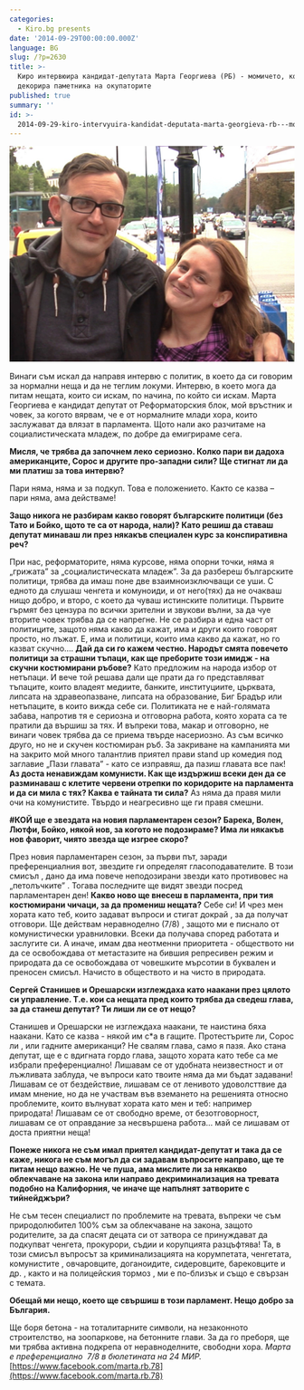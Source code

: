 ```yaml
---
categories:
  - Kiro.bg presents
date: '2014-09-29T00:00:00.000Z'
language: BG
slug: /?p=2630
title: >-
  Киро интервюира кандидат-депутата Марта Георгиева (РБ) - момичето, което
  декорира паметника на окупаторите
published: true
summary: ''
id: >-
  2014-09-29-kiro-intervyuira-kandidat-deputata-marta-georgieva-rb---momicheto-koeto-dekorira-pametnika-na-okupatorite
---
```


![Kiro s Marta Georgieva](https://raw.githubusercontent.com/kirilchristov/blog_images/main/2014/09/km-copy_Snapseed.jpg)

 Винаги съм искал да направя интервю с политик, в което да си говорим за нормални неща и да не теглим локуми. Интервю, в което мога да питам нещата, които си искам, по начина, по който си искам. Марта Георгиева е кандидат депутат от Реформаторския блок, мой връстник и човек, за когото вярвам, че е от нормалните млади хора, които заслужават да влязат в парламента. Щото нали ако разчитаме на социалистическата младеж, по добре да емигрираме сега. 

**Мисля, че трябва да започнем леко сериозно. Колко пари ви дадоха американците, Сорос и другите про-западни сили? Ще стигнат ли да ми платиш за това интервю?**

 Пари няма, няма и за подкуп. Това е положението. Както се казва – пари няма, ама действаме! 

**Защо никога не разбирам какво говорят българските политици (без Тато и Бойко, щото те са от народа, нали)? Като решиш да ставаш депутат минаваш ли през някакъв специален курс за конспиративна реч?**

 При нас, реформаторите, няма курсове, няма опорни точки, няма я „грижата” за „социалистическата младеж”. За да разбереш българските политици, трябва да имаш поне две взаимноизключващи се уши. С едното да слушаш ченгета и комуноиди, и от него(тях) да не очакваш нищо добро, и второ, с което да чуваш истинските политици. Първите гърмят без цензура по всички зрителни и звукови вълни, за да чуе вторите човек трябва да се напрегне. Не се разбира и една част от политиците, защото няма какво да кажат, има и други които говорят просто, но лъжат. Е, има и политици, които има какво да кажат, но го казват скучно…. **Дай да си го кажем честно. Народът смята повечето политици за страшни тъпаци, как ще преборите този имидж - на скучни костюмирани ръбове?** Като предложим на народа избор от нетъпаци. И вече той решава дали ще прати да го представляват тъпаците, които владеят медиите, банките, институциите, църквата, липсата на здравеопазване, липсата на образование, Биг Брадър или нетъпаците, в които вижда себе си. Политиката не е най-голямата забава, напротив тя е сериозна и отговорна работа, която хората са те пратили да вършиш за тях. И въпреки това, макар и отговорно, не винаги човек трябва да се приема твърде насериозно. Аз съм всичко друго, но не и скучен костюмиран ръб. За закриване на кампанията ми на закрито мой много талантлив приятел прави stаnd up комедия под заглавие „Пази главата” - като се изправяш, да пазиш главата все пак! **Аз доста ненавиждам комунисти. Как ще издържиш всеки ден да се разминаваш с клетите червени отрепки по коридорите на парламента и да си мила с тях? Каква е тайната ти сила?** Аз няма да правя мили очи на комунистите. Твърдо и неагресивно ще ги правя смешни. 

**#КОЙ ще е звездата на новия парламентарен сезон? Барека, Волен, Лютфи, Бойко, някой нов, за когото не подозираме? Има ли някакъв нов фаворит, чиято звезда ще изгрее скоро?**

 През новия парламентарен сезон, за първи път, заради преференциалния вот, звездите ги определят гласоподавателите. В този смисъл , дано да има повече неподозирани звезди като противовес на „петолъчките” . Тогава последните ще видят звезди посред парламентарен ден! **Какво ново ще внесеш в парламента, при тия костюмирани чичаци, за да промениш нещата?** Себе си! И чрез мен хората като теб, които задават въпроси и стигат докрай , за да получат отговори. Ще действам неравноделно (7/8) , защото ми е писнало от комунистически уравниловки. Всеки да получава според работата и заслугите си. А иначе, имам два неотменни приоритета - обществото ни да се освобождава от метастазите на бившия репресивен режим и природата да се освобождава от човешките мърсотии в буквален и преносен смисъл. Начисто в обществото и на чисто в природата. 

**Сергей Станишев и Орешарски изглеждаха като наакани през цялото си управление. Т.е. кои са нещата пред които трябва да сведеш глава, за да станеш депутат? Ти лиши ли се от нещо?**

 Станишев и Орешарски не изглеждаха наакани, те наистина бяха наакани. Като се казва - някой им с\*а в гащите. Протестърите ли, Сорос ли , или гадните американци? Не свалям глава, само я пазя. Ако стана депутат, ще е с вдигната гордо глава, защото хората като тебе са ме избрали преференциално! Лишавам се от удобната неизвестност и от лъжливата заблуда, че въпроси като твоите няма да ми бъдат задавани! Лишавам се от бездействие, лишавам се от ленивото удоволсттвие да имам мнение, но да не участвам във вземането на решенията относно проблемите, които вълнуват хората като мен и теб: например природата! Лишавам се от свободно време, от безотговорност, лишавам се от оправдание за несвършена работа… май се лишавам от доста приятни неща! 

**Понеже никога не съм имал приятел кандидат-депутат и така да се каже, никога не съм могъл да си задавам въпросите направо, ще те питам нещо важно. Не че пуша, ама мислите ли за някакво облекчаване на закона или направо декриминализация на тревата подобно на Калифорния, че иначе ще напълнят затворите с тийнейджъри?**

 Не съм тесен специалист по проблемите на тревата, въпреки че съм природолюбител 100% съм за облекчаване на закона, защото родителите, за да спасят децата си от затвора се принуждават да подкупват ченгета, прокурори, съдии и корупцията разцъфтява! Та, в този смисъл въпросът за криминализацията на корумпетата, ченгетата, комунистите , овчаровците, доганоидите, сидеровците, барековците и др. , както и на полицейския тормоз , ми е по-близък и също е свързан с темата. 

**Обещай ми нещо, което ще свършиш в този парламент. Нещо добро за България.**

 Ще боря бетона - на тоталитарните символи, на незаконното строителство, на зоопаркове, на бетонните глави. За да го преборя, ще ми трябва активна подкрепа от неравноделните, свободни хора. _Марта е преференциално  7/8 в бюлетината на 24 МИР._ [https://www.facebook.com/marta.rb.78](https://www.facebook.com/marta.rb.78)
